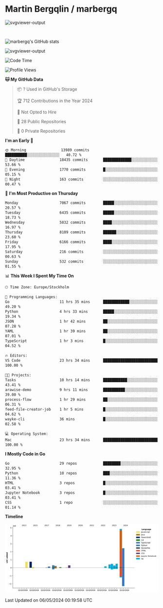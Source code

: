 # Martin Bergqlin / marbergq

![svgviewer-output](https://user-images.githubusercontent.com/2405410/206014777-22d41ecb-c24f-421d-b7d9-bba2cb5bb0de.svg)

<br>

<!--- [![Martin's Week](https://github-readme-stats.vercel.app/api/wakatime?username=marbergq&theme=dark)](https://github.com/anuraghazra/github-readme-stats) -->

![marbergq's GitHub stats](https://github-readme-stats.vercel.app/api?username=marbergq&count_private=true&show_icons=true)

![svgviewer-output](https://wakatime.com/badge/user/3f0a2069-6683-4e19-9a4a-7d21ea815067.svg)

<!--START_SECTION:waka-->
![Code Time](http://img.shields.io/badge/Code%20Time-4%2C023%20hrs%203%20mins-blue)

![Profile Views](http://img.shields.io/badge/Profile%20Views-0-blue)

**🐱 My GitHub Data** 

> 📦 ? Used in GitHub's Storage 
 > 
> 🏆 712 Contributions in the Year 2024
 > 
> 🚫 Not Opted to Hire
 > 
> 📜 28 Public Repositories 
 > 
> 🔑 0 Private Repositories 
 > 
**I'm an Early 🐤** 

```text
🌞 Morning                13989 commits       ██████████░░░░░░░░░░░░░░░   40.72 % 
🌆 Daytime                18435 commits       █████████████░░░░░░░░░░░░   53.66 % 
🌃 Evening                1770 commits        █░░░░░░░░░░░░░░░░░░░░░░░░   05.15 % 
🌙 Night                  163 commits         ░░░░░░░░░░░░░░░░░░░░░░░░░   00.47 % 
```
📅 **I'm Most Productive on Thursday** 

```text
Monday                   7067 commits        █████░░░░░░░░░░░░░░░░░░░░   20.57 % 
Tuesday                  6435 commits        █████░░░░░░░░░░░░░░░░░░░░   18.73 % 
Wednesday                5832 commits        ████░░░░░░░░░░░░░░░░░░░░░   16.97 % 
Thursday                 8109 commits        ██████░░░░░░░░░░░░░░░░░░░   23.60 % 
Friday                   6166 commits        ████░░░░░░░░░░░░░░░░░░░░░   17.95 % 
Saturday                 216 commits         ░░░░░░░░░░░░░░░░░░░░░░░░░   00.63 % 
Sunday                   532 commits         ░░░░░░░░░░░░░░░░░░░░░░░░░   01.55 % 
```


📊 **This Week I Spent My Time On** 

```text
🕑︎ Time Zone: Europe/Stockholm

💬 Programming Languages: 
Go                       11 hrs 35 mins      ████████████░░░░░░░░░░░░░   49.20 % 
Python                   4 hrs 33 mins       █████░░░░░░░░░░░░░░░░░░░░   19.34 % 
JSON                     1 hr 42 mins        ██░░░░░░░░░░░░░░░░░░░░░░░   07.28 % 
YAML                     1 hr 39 mins        ██░░░░░░░░░░░░░░░░░░░░░░░   07.01 % 
TypeScript               1 hr 3 mins         █░░░░░░░░░░░░░░░░░░░░░░░░   04.52 % 

🔥 Editors: 
VS Code                  23 hrs 34 mins      █████████████████████████   100.00 % 

🐱‍💻 Projects: 
Tasks                    10 hrs 14 mins      ███████████░░░░░░░░░░░░░░   43.41 % 
arawise-demo             9 hrs 11 mins       ██████████░░░░░░░░░░░░░░░   39.00 % 
process-flow             1 hr 29 mins        ██░░░░░░░░░░░░░░░░░░░░░░░   06.31 % 
feed-file-creator-job    1 hr 5 mins         █░░░░░░░░░░░░░░░░░░░░░░░░   04.62 % 
wayke-cli                36 mins             █░░░░░░░░░░░░░░░░░░░░░░░░   02.58 % 

💻 Operating System: 
Mac                      23 hrs 34 mins      █████████████████████████   100.00 % 
```

**I Mostly Code in Go** 

```text
Go                       29 repos            ████████░░░░░░░░░░░░░░░░░   32.95 % 
Python                   10 repos            ███░░░░░░░░░░░░░░░░░░░░░░   11.36 % 
HTML                     3 repos             █░░░░░░░░░░░░░░░░░░░░░░░░   03.41 % 
Jupyter Notebook         3 repos             █░░░░░░░░░░░░░░░░░░░░░░░░   03.41 % 
CSS                      1 repo              ░░░░░░░░░░░░░░░░░░░░░░░░░   01.14 % 
```



**Timeline**

![Lines of Code chart](https://raw.githubusercontent.com/marbergq/marbergq/main/assets/bar_graph.png)


 Last Updated on 06/05/2024 00:19:58 UTC
<!--END_SECTION:waka-->
